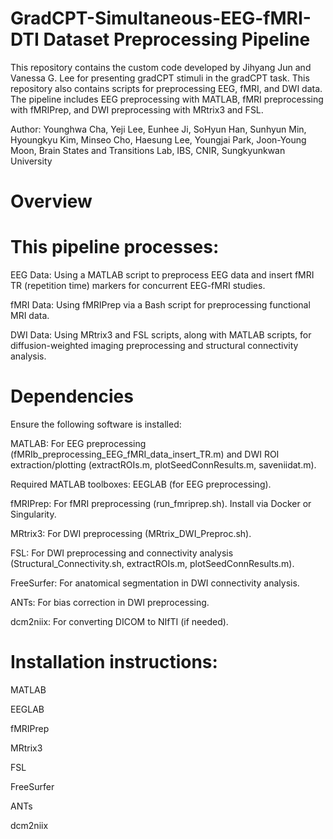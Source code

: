 # GradCPT-Simultaneous-EEG-fMRI-DTI Dataset Preprocessing Pipeline

This repository contains the custom code developed by Jihyang Jun and Vanessa G. Lee for presenting gradCPT stimuli in the gradCPT task.
This repository also contains scripts for preprocessing EEG, fMRI, and DWI data. The pipeline includes EEG preprocessing with MATLAB, fMRI preprocessing with fMRIPrep, and DWI preprocessing with MRtrix3 and FSL.

Author: Younghwa Cha, Yeji Lee, Eunhee Ji, SoHyun Han, Sunhyun Min, Hyoungkyu Kim, Minseo Cho, Haesung Lee, Youngjai Park, Joon-Young Moon, Brain States and Transitions Lab, IBS, CNIR, Sungkyunkwan University

# Overview
# This pipeline processes:
EEG Data: Using a MATLAB script to preprocess EEG data and insert fMRI TR (repetition time) markers for concurrent EEG-fMRI studies.

fMRI Data: Using fMRIPrep via a Bash script for preprocessing functional MRI data.

DWI Data: Using MRtrix3 and FSL scripts, along with MATLAB scripts, for diffusion-weighted imaging preprocessing and structural connectivity analysis.

# Dependencies
Ensure the following software is installed:

MATLAB: For EEG preprocessing (fMRIb_preprocessing_EEG_fMRI_data_insert_TR.m) and DWI ROI extraction/plotting (extractROIs.m, plotSeedConnResults.m, saveniidat.m).

Required MATLAB toolboxes: EEGLAB (for EEG preprocessing).

fMRIPrep: For fMRI preprocessing (run_fmriprep.sh). Install via Docker or Singularity.

MRtrix3: For DWI preprocessing (MRtrix_DWI_Preproc.sh).

FSL: For DWI preprocessing and connectivity analysis (Structural_Connectivity.sh, extractROIs.m, plotSeedConnResults.m).

FreeSurfer: For anatomical segmentation in DWI connectivity analysis.

ANTs: For bias correction in DWI preprocessing.

dcm2niix: For converting DICOM to NIfTI (if needed).

# Installation instructions:
MATLAB

EEGLAB

fMRIPrep

MRtrix3

FSL

FreeSurfer

ANTs

dcm2niix
